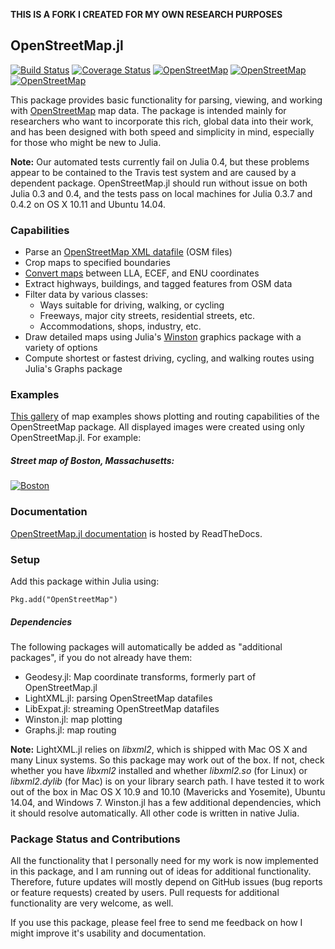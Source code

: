 **THIS IS A FORK I CREATED FOR MY OWN RESEARCH PURPOSES**

## OpenStreetMap.jl

[![Build Status](https://travis-ci.org/tedsteiner/OpenStreetMap.jl.svg)](https://travis-ci.org/tedsteiner/OpenStreetMap.jl)
[![Coverage Status](http://img.shields.io/coveralls/tedsteiner/OpenStreetMap.jl.svg)](https://coveralls.io/r/tedsteiner/OpenStreetMap.jl)
[![OpenStreetMap](http://pkg.julialang.org/badges/OpenStreetMap_0.3.svg)](http://pkg.julialang.org/?pkg=OpenStreetMap&ver=0.3)
[![OpenStreetMap](http://pkg.julialang.org/badges/OpenStreetMap_0.4.svg)](http://pkg.julialang.org/?pkg=OpenStreetMap&ver=0.4)
[![OpenStreetMap](http://pkg.julialang.org/badges/OpenStreetMap_0.5.svg)](http://pkg.julialang.org/?pkg=OpenStreetMap&ver=0.5)

This package provides basic functionality for parsing, viewing, and working with [OpenStreetMap](http://www.openstreetmap.org) map data. The package is intended mainly for researchers who want to incorporate this rich, global data into their work, and has been designed with both speed and simplicity in mind, especially for those who might be new to Julia.

**Note:** Our automated tests currently fail on Julia 0.4, but these problems appear to be contained to the Travis test system and are caused by a dependent package. OpenStreetMap.jl should run without issue on both Julia 0.3 and 0.4, and the tests pass on local machines for Julia 0.3.7 and 0.4.2 on OS X 10.11 and Ubuntu 14.04.

### Capabilities
* Parse an [OpenStreetMap XML datafile](http://wiki.openstreetmap.org/wiki/OSM_XML) (OSM files)
* Crop maps to specified boundaries
* [Convert maps](https://en.wikipedia.org/wiki/Geographic_coordinate_conversion)
  between LLA, ECEF, and ENU coordinates
* Extract highways, buildings, and tagged features from OSM data
* Filter data by various classes:
  * Ways suitable for driving, walking, or cycling
  * Freeways, major city streets, residential streets, etc.
  * Accommodations, shops, industry, etc.
* Draw detailed maps using Julia's [Winston](https://github.com/nolta/Winston.jl) graphics package
  with a variety of options
* Compute shortest or fastest driving, cycling, and walking routes using Julia's Graphs package

### Examples
[This gallery](http://imgur.com/a/28l5K) of map examples shows plotting and routing capabilities of the OpenStreetMap package. All displayed images were created using only OpenStreetMap.jl. For example:
##### Street map of Boston, Massachusetts:
[![Boston](http://i.imgur.com/1pofvuP.png)](http://imgur.com/a/28l5K#0)

### Documentation
[OpenStreetMap.jl documentation](http://openstreetmapjl.readthedocs.org/en/stable/) is hosted by ReadTheDocs.

### Setup

Add this package within Julia using:
```
Pkg.add("OpenStreetMap")
```

##### Dependencies
The following packages will automatically be added as "additional packages", if you do not already have them:
* Geodesy.jl: Map coordinate transforms, formerly part of OpenStreetMap.jl
* LightXML.jl: parsing OpenStreetMap datafiles
* LibExpat.jl: streaming OpenStreetMap datafiles
* Winston.jl: map plotting
* Graphs.jl: map routing

**Note:** LightXML.jl relies on *libxml2*, which is shipped with Mac OS X and many Linux systems. So this package may work out of the box. If not, check whether you have *libxml2* installed and whether *libxml2.so* (for Linux) or *libxml2.dylib* (for Mac) is on your library search path. I have tested it to work out of the box in Mac OS X 10.9 and 10.10 (Mavericks and Yosemite), Ubuntu 14.04, and Windows 7. Winston.jl has a few additional dependencies, which it should resolve automatically. All other code is written in native Julia.

### Package Status and Contributions
All the functionality that I personally need for my work is now implemented in this package, and I am running out of ideas for additional functionality. Therefore, future updates will mostly depend on GitHub issues (bug reports or feature requests) created by users. Pull requests for additional functionality are very welcome, as well.

If you use this package, please feel free to send me feedback on how I might improve it's usability and documentation.
